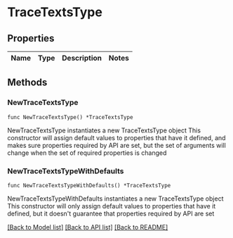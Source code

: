 # TraceTextsType

## Properties

Name | Type | Description | Notes
------------ | ------------- | ------------- | -------------

## Methods

### NewTraceTextsType

`func NewTraceTextsType() *TraceTextsType`

NewTraceTextsType instantiates a new TraceTextsType object
This constructor will assign default values to properties that have it defined,
and makes sure properties required by API are set, but the set of arguments
will change when the set of required properties is changed

### NewTraceTextsTypeWithDefaults

`func NewTraceTextsTypeWithDefaults() *TraceTextsType`

NewTraceTextsTypeWithDefaults instantiates a new TraceTextsType object
This constructor will only assign default values to properties that have it defined,
but it doesn't guarantee that properties required by API are set


[[Back to Model list]](../README.md#documentation-for-models) [[Back to API list]](../README.md#documentation-for-api-endpoints) [[Back to README]](../README.md)



